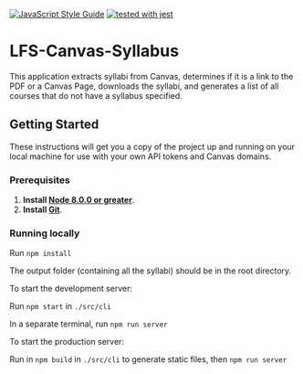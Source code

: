 [![JavaScript Style Guide](https://img.shields.io/badge/code_style-standard-brightgreen.svg)](https://standardjs.com)
[![tested with jest](https://img.shields.io/badge/tested_with-jest-99424f.svg)](https://github.com/facebook/jest)

# LFS-Canvas-Syllabus

This application extracts syllabi from Canvas, determines if it is a link to the PDF or a Canvas Page, downloads the syllabi, and generates a list of all courses that do not have a syllabus specified.

## Getting Started

These instructions will get you a copy of the project up and running on your local machine for use with your own API tokens and Canvas domains. 

### Prerequisites

1. **Install [Node 8.0.0 or greater](https://nodejs.org)**.
2. **Install [Git](https://git-scm.com/downloads)**.

### Running locally

Run `npm install`

The output folder (containing all the syllabi) should be in the root directory.

To start the development server:

Run `npm start` in `./src/cli`

In a separate terminal, run `npm run server`

To start the production server:

Run in `npm build` in `./src/cli` to generate static files, then `npm run server`
 
 
